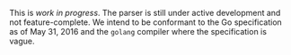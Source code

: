 This is *work in progress*. The parser is still under active development and not feature-complete. We intend to be conformant to the Go specification as of May 31, 2016 and the `golang` compiler where the specification is vague.
